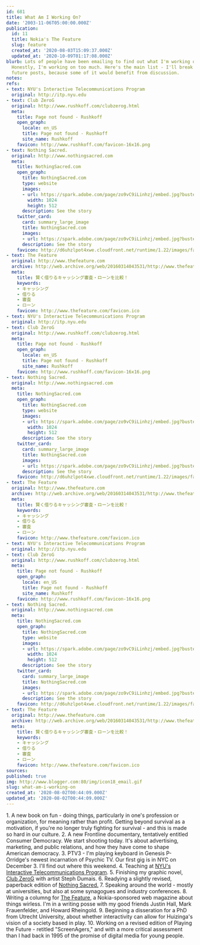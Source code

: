 ```yaml
---
id: 681
title: What Am I Working On?
date: '2003-11-06T05:00:00.000Z'
publication:
  id: 11
  title: Nokia's The Feature
  slug: feature
  created_at: '2020-08-03T15:09:37.000Z'
  updated_at: '2020-10-09T01:17:08.000Z'
blurb: Lots of people have been emailing to find out what I'm working on right now.
  Honestly, I'm working on too much. Here's the main list - I'll break it down in
  future posts, because some of it would benefit from discussion.
notes: 
refs:
- text: NYU's Interactive Telecommunications Program
  original: http://itp.nyu.edu
- text: Club ZeroG
  original: http://www.rushkoff.com/clubzerog.html
  meta:
    title: Page not found - Rushkoff
    open_graph:
      locale: en_US
      title: Page not found - Rushkoff
      site_name: Rushkoff
    favicon: http://www.rushkoff.com/favicon-16x16.png
- text: Nothing Sacred.
  original: http://www.nothingsacred.com
  meta:
    title: NothingSacred.com
    open_graph:
      title: NothingSacred.com
      type: website
      images:
      - url: https://spark.adobe.com/page/zo9vC9iLinhzj/embed.jpg?buster=1596303111951
        width: 1024
        height: 512
      description: See the story
    twitter_card:
      card: summary_large_image
      title: NothingSacred.com
      images:
      - url: https://spark.adobe.com/page/zo9vC9iLinhzj/embed.jpg?buster=1596303111951
      description: See the story
    favicon: http://d6uhzlpot4xwe.cloudfront.net/runtime/1.22/images/favicon.ico
- text: The Feature
  original: http://www.thefeature.com
  archive: http://web.archive.org/web/20160314043531/http://www.thefeature.com/
  meta:
    title: 賢く借りるキャッシング審査・ローンを比較！
    keywords:
    - キャッシング
    - 借りる
    - 審査
    - ローン
    favicon: http://www.thefeature.com/favicon.ico
- text: NYU's Interactive Telecommunications Program
  original: http://itp.nyu.edu
- text: Club ZeroG
  original: http://www.rushkoff.com/clubzerog.html
  meta:
    title: Page not found - Rushkoff
    open_graph:
      locale: en_US
      title: Page not found - Rushkoff
      site_name: Rushkoff
    favicon: http://www.rushkoff.com/favicon-16x16.png
- text: Nothing Sacred.
  original: http://www.nothingsacred.com
  meta:
    title: NothingSacred.com
    open_graph:
      title: NothingSacred.com
      type: website
      images:
      - url: https://spark.adobe.com/page/zo9vC9iLinhzj/embed.jpg?buster=1596303111951
        width: 1024
        height: 512
      description: See the story
    twitter_card:
      card: summary_large_image
      title: NothingSacred.com
      images:
      - url: https://spark.adobe.com/page/zo9vC9iLinhzj/embed.jpg?buster=1596303111951
      description: See the story
    favicon: http://d6uhzlpot4xwe.cloudfront.net/runtime/1.22/images/favicon.ico
- text: The Feature
  original: http://www.thefeature.com
  archive: http://web.archive.org/web/20160314043531/http://www.thefeature.com/
  meta:
    title: 賢く借りるキャッシング審査・ローンを比較！
    keywords:
    - キャッシング
    - 借りる
    - 審査
    - ローン
    favicon: http://www.thefeature.com/favicon.ico
- text: NYU's Interactive Telecommunications Program
  original: http://itp.nyu.edu
- text: Club ZeroG
  original: http://www.rushkoff.com/clubzerog.html
  meta:
    title: Page not found - Rushkoff
    open_graph:
      locale: en_US
      title: Page not found - Rushkoff
      site_name: Rushkoff
    favicon: http://www.rushkoff.com/favicon-16x16.png
- text: Nothing Sacred.
  original: http://www.nothingsacred.com
  meta:
    title: NothingSacred.com
    open_graph:
      title: NothingSacred.com
      type: website
      images:
      - url: https://spark.adobe.com/page/zo9vC9iLinhzj/embed.jpg?buster=1596303111951
        width: 1024
        height: 512
      description: See the story
    twitter_card:
      card: summary_large_image
      title: NothingSacred.com
      images:
      - url: https://spark.adobe.com/page/zo9vC9iLinhzj/embed.jpg?buster=1596303111951
      description: See the story
    favicon: http://d6uhzlpot4xwe.cloudfront.net/runtime/1.22/images/favicon.ico
- text: The Feature
  original: http://www.thefeature.com
  archive: http://web.archive.org/web/20160314043531/http://www.thefeature.com/
  meta:
    title: 賢く借りるキャッシング審査・ローンを比較！
    keywords:
    - キャッシング
    - 借りる
    - 審査
    - ローン
    favicon: http://www.thefeature.com/favicon.ico
sources: 
published: true
img: http://www.blogger.com:80/img/icon18_email.gif
slug: what-am-i-working-on
created_at: '2020-08-02T00:44:09.000Z'
updated_at: '2020-08-02T00:44:09.000Z'
---
```

1\. A new book on fun - doing things, particularly in one's profession or organization, for meaning rather than profit. Getting beyond survival as a motivation, if you're no longer truly fighting for survival - and this is made so hard in our culture.
2\. A new Frontline documentary, tentatively entitled Consumer Democracy. We start shooting today. It's about advertising, marketing, and public relations, and how they have come to shape American democracy.
3\. PTV3 - I'm playing keyboard in Genesis P-Orridge's newest incarnation of Psychic TV. Our first gig is in NYC on December 3. I'll find out where this weekend.
4\. Teaching at [NYU's Interactive Telecommunications Program](http://itp.nyu.edu).
5\. Finishing my graphic novel, [Club ZeroG](http://www.rushkoff.com/clubzerog.html) with artist Steph Dumais.
6\. Readying a slightly revised, paperback edition of [Nothing Sacred.](http://www.nothingsacred.com)
7\. Speaking around the world - mostly at universities, but also at some synagogues and industry conferences.
8\. Writing a columng for [The Feature](http://www.thefeature.com), a Nokia-sponsored web magazine about things wirless. I'm in a writing posse with my good friends Justin Hall, Mark Frauenfelder, and Howard Rheingold.
9\. Beginning a disseration for a PhD from Utrecht University, about whether interactivity can allow for Huizinga's vision of a society based in play.
10\. Working on a revised edition of Playing the Future - retitled "ScreenAgers," and with a more critical assessment than I had back in 1995 of the promise of digital media for young people.
